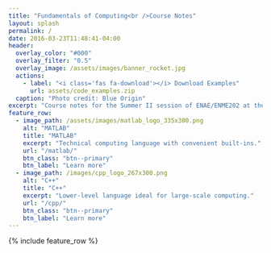 ```yaml
---
title: "Fundamentals of Computing<br />Course Notes"
layout: splash
permalink: /
date: 2016-03-23T11:48:41-04:00
header:
  overlay_color: "#000"
  overlay_filter: "0.5"
  overlay_image: /assets/images/banner_rocket.jpg
  actions:
    - label: "<i class='fas fa-download'></i> Download Examples"
      url: assets/code_examples.zip
  caption: "Photo credit: Blue Origin"
excerpt: "Course notes for the Summer II session of ENAE/ENME202 at the University of Maryland."
feature_row:
  - image_path: /assets/images/matlab_logo_335x300.png
    alt: "MATLAB"
    title: "MATLAB"
    excerpt: "Technical computing language with convenient built-ins."
    url: "/matlab/"
    btn_class: "btn--primary"
    btn_label: "Learn more"
  - image_path: /images/cpp_logo_267x300.png
    alt: "C++"
    title: "C++"
    excerpt: "Lower-level language ideal for large-scale computing."
    url: "/cpp/"
    btn_class: "btn--primary"
    btn_label: "Learn more"   
---
```


{% include feature_row %}
